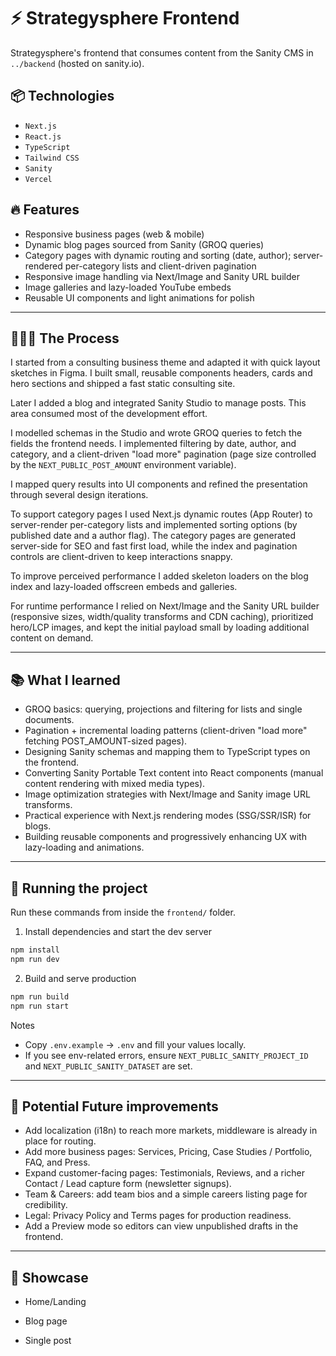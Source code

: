 # ⚡ Strategysphere Frontend

Strategysphere's frontend that consumes content from the Sanity CMS in `../backend` (hosted on sanity.io).

## 📦 Technologies

- `Next.js`
- `React.js`
- `TypeScript`
- `Tailwind CSS`
- `Sanity` 
- `Vercel` 

## 🔥 Features

- Responsive business pages (web & mobile)
- Dynamic blog pages sourced from Sanity (GROQ queries)
- Category pages with dynamic routing and sorting (date, author); server-rendered per-category lists and client-driven pagination
- Responsive image handling via Next/Image and Sanity URL builder
- Image galleries and lazy-loaded YouTube embeds
- Reusable UI components and light animations for polish

---

## 👩🏽‍🍳 The Process

I started from a consulting business theme and adapted it with quick layout sketches in Figma. I built small, reusable components headers, cards and hero sections and shipped a fast static consulting site.

Later I added a blog and integrated Sanity Studio to manage posts. This area consumed most of the development effort.

I modelled schemas in the Studio and wrote GROQ queries to fetch the fields the frontend needs. I implemented filtering by date, author, and category, and a client-driven "load more" pagination (page size controlled by the `NEXT_PUBLIC_POST_AMOUNT` environment variable).

I mapped query results into UI components and refined the presentation through several design iterations.

To support category pages I used Next.js dynamic routes (App Router) to server-render per-category lists and implemented sorting options (by published date and a author flag). The category pages are generated server-side for SEO and fast first load, while the index and pagination controls are client-driven to keep interactions snappy.

To improve perceived performance I added skeleton loaders on the blog index and lazy-loaded offscreen embeds and galleries.

For runtime performance I relied on Next/Image and the Sanity URL builder (responsive sizes, width/quality transforms and CDN caching), prioritized hero/LCP images, and kept the initial payload small by loading additional content on demand.

---

## 📚 What I learned

- GROQ basics: querying, projections and filtering for lists and single documents.
- Pagination + incremental loading patterns (client-driven "load more" fetching POST_AMOUNT-sized pages).
- Designing Sanity schemas and mapping them to TypeScript types on the frontend.
- Converting Sanity Portable Text content into React components (manual content rendering with mixed media types).
- Image optimization strategies with Next/Image and Sanity image URL transforms.
- Practical experience with Next.js rendering modes (SSG/SSR/ISR) for blogs.
- Building reusable components and progressively enhancing UX with lazy-loading and animations.

---

## 🚦 Running the project

Run these commands from inside the `frontend/` folder.

1) Install dependencies and start the dev server

```bash
npm install
npm run dev
```

2) Build and serve production

```bash
npm run build
npm run start
```

Notes
- Copy `.env.example` → `.env` and fill your values locally.
- If you see env-related errors, ensure `NEXT_PUBLIC_SANITY_PROJECT_ID` and `NEXT_PUBLIC_SANITY_DATASET` are set.

---

## 💭 Potential Future improvements

- Add localization (i18n) to reach more markets, middleware is already in place for routing.
- Add more business pages: Services, Pricing, Case Studies / Portfolio, FAQ, and Press.
- Expand customer-facing pages: Testimonials, Reviews, and a richer Contact / Lead capture form (newsletter signups).
- Team & Careers: add team bios and a simple careers listing page for credibility.
- Legal: Privacy Policy and Terms pages for production readiness.
- Add a Preview mode so editors can view unpublished drafts in the frontend.

---

## 📸 Showcase

- Home/Landing
  
- Blog page
  
- Single post


